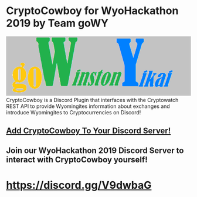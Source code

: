 # CryptoCowboy for WyoHackathon 2019 by Team goWY
![alt text](https://github.com/whoward3/CryptoCowboy/blob/master/docs/Team%20Logo.png?raw=true "Team goWY")
CryptoCowboy is a Discord Plugin that interfaces with the Cryptowatch REST API to provide Wyomingites information about exchanges and introduce Wyomingites to Cryptocurrencies on Discord!

## [Add CryptoCowboy To Your Discord Server!](https://discordapp.com/api/oauth2/authorize?client_id=625057564195029013&permissions=0&scope=bot)

## Join our WyoHackathon 2019 Discord Server to interact with CryptoCowboy yourself!
# **https://discord.gg/V9dwbaG**
